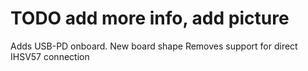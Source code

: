 # TODO add more info, add picture
Adds USB-PD onboard.
New board shape
Removes support for direct IHSV57 connection